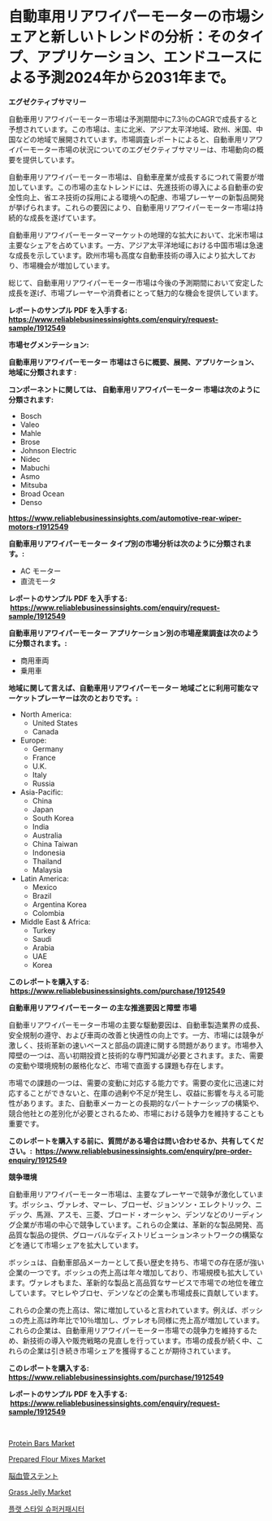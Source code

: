 <p><h1>自動車用リアワイパーモーターの市場シェアと新しいトレンドの分析：そのタイプ、アプリケーション、エンドユースによる予測2024年から2031年まで。</h1></p><p><strong>エグゼクティブサマリー</strong></p>
<p><p>自動車用リアワイパーモーター市場は予測期間中に7.3％のCAGRで成長すると予想されています。この市場は、主に北米、アジア太平洋地域、欧州、米国、中国などの地域で展開されています。市場調査レポートによると、自動車用リアワイパーモーター市場の状況についてのエグゼクティブサマリーは、市場動向の概要を提供しています。 </p><p>自動車用リアワイパーモーター市場は、自動車産業が成長するにつれて需要が増加しています。この市場の主なトレンドには、先進技術の導入による自動車の安全性向上、省エネ技術の採用による環境への配慮、市場プレーヤーの新製品開発が挙げられます。これらの要因により、自動車用リアワイパーモーター市場は持続的な成長を遂げています。</p><p>自動車用リアワイパーモーターマーケットの地理的な拡大において、北米市場は主要なシェアを占めています。一方、アジア太平洋地域における中国市場は急速な成長を示しています。欧州市場も高度な自動車技術の導入により拡大しており、市場機会が増加しています。</p><p>総じて、自動車用リアワイパーモーター市場は今後の予測期間において安定した成長を遂げ、市場プレーヤーや消費者にとって魅力的な機会を提供しています。</p></p>
<p><strong>レポートのサンプル PDF を入手する: <a href="https://www.reliablebusinessinsights.com/enquiry/request-sample/1912549">https://www.reliablebusinessinsights.com/enquiry/request-sample/1912549</a></strong></p>
<p><strong>市場セグメンテーション:</strong></p>
<p><strong> 自動車用リアワイパーモーター 市場はさらに概要、展開、アプリケーション、地域に分類されます :</strong></p>
<p><strong>コンポーネントに関しては、 自動車用リアワイパーモーター 市場は次のように分類されます: &nbsp;</strong></p>
<p><ul><li>Bosch</li><li>Valeo</li><li>Mahle</li><li>Brose</li><li>Johnson Electric</li><li>Nidec</li><li>Mabuchi</li><li>Asmo</li><li>Mitsuba</li><li>Broad Ocean</li><li>Denso</li></ul></p>
<p><strong><a href="https://www.reliablebusinessinsights.com/automotive-rear-wiper-motors-r1912549">https://www.reliablebusinessinsights.com/automotive-rear-wiper-motors-r1912549</a></strong></p>
<p><strong> 自動車用リアワイパーモーター タイプ別の市場分析は次のように分類されます。:</strong></p>
<p><ul><li>AC モーター</li><li>直流モータ</li></ul></p>
<p><strong>レポートのサンプル PDF を入手する: &nbsp;<a href="https://www.reliablebusinessinsights.com/enquiry/request-sample/1912549">https://www.reliablebusinessinsights.com/enquiry/request-sample/1912549</a></strong></p>
<p><strong> 自動車用リアワイパーモーター アプリケーション別の市場産業調査は次のように分類されます。:</strong></p>
<p><ul><li>商用車両</li><li>乗用車</li></ul></p>
<p><strong>地域に関して言えば、自動車用リアワイパーモーター 地域ごとに利用可能なマーケットプレーヤーは次のとおりです。:</strong></p>
<p><ul>
    <li>
        North America:
        <ul>
            <li>United States</li>
            <li>Canada</li>
        </ul>
    </li>
    <li>
        Europe:
        <ul>
            <li>Germany</li>
            <li>France</li>
            <li>U.K.</li>
            <li>Italy</li>
            <li>Russia</li>
        </ul>
    </li>
    <li>
        Asia-Pacific:
        <ul>
            <li>China</li>
            <li>Japan</li>
            <li>South Korea</li>
            <li>India</li>
            <li>Australia</li>
            <li>China Taiwan</li>
            <li>Indonesia</li>
            <li>Thailand</li>
            <li>Malaysia</li>
        </ul>
    </li>
    <li>
        Latin America:
        <ul>
            <li>Mexico</li>
            <li>Brazil</li>
            <li>Argentina Korea</li>
            <li>Colombia</li>
        </ul>
    </li>
    <li>
        Middle East & Africa:
        <ul>
            <li>Turkey</li>
            <li>Saudi</li>
            <li>Arabia</li>
            <li>UAE</li>
            <li>Korea</li>
        </ul>
    </li>
    </ul></p>
<p><strong>このレポートを購入する: &nbsp;<a href="https://www.reliablebusinessinsights.com/purchase/1912549">https://www.reliablebusinessinsights.com/purchase/1912549</a></strong></p>
<p><strong>自動車用リアワイパーモーター の主な推進要因と障壁 市場</strong></p>
<p><p>自動車リアワイパーモーター市場の主要な駆動要因は、自動車製造業界の成長、安全規制の遵守、および車両の改善と快適性の向上です。一方、市場には競争が激しく、技術革新の速いペースと部品の調達に関する問題があります。市場参入障壁の一つは、高い初期投資と技術的な専門知識が必要とされます。また、需要の変動や環境規制の厳格化など、市場で直面する課題も存在します。</p><p>市場での課題の一つは、需要の変動に対応する能力です。需要の変化に迅速に対応することができないと、在庫の過剰や不足が発生し、収益に影響を与える可能性があります。また、自動車メーカーとの長期的なパートナーシップの構築や、競合他社との差別化が必要とされるため、市場における競争力を維持することも重要です。</p></p>
<p><strong>このレポートを購入する前に、質問がある場合は問い合わせるか、共有してください。:&nbsp; <a href="https://www.reliablebusinessinsights.com/enquiry/pre-order-enquiry/1912549">https://www.reliablebusinessinsights.com/enquiry/pre-order-enquiry/1912549</a></strong></p>
<p><strong>競争環境</strong></p>
<p><p>自動車用リアワイパーモーター市場は、主要なプレーヤーで競争が激化しています。ボッシュ、ヴァレオ、マーレ、ブローゼ、ジョンソン・エレクトリック、ニデック、馬淵、アスモ、三菱、ブロード・オーシャン、デンソなどのリーディング企業が市場の中心で競争しています。これらの企業は、革新的な製品開発、高品質な製品の提供、グローバルなディストリビューションネットワークの構築などを通じて市場シェアを拡大しています。</p><p>ボッシュは、自動車部品メーカーとして長い歴史を持ち、市場での存在感が強い企業の一つです。ボッシュの売上高は年々増加しており、市場規模も拡大しています。ヴァレオもまた、革新的な製品と高品質なサービスで市場での地位を確立しています。マヒレやブロセ、デンソなどの企業も市場成長に貢献しています。</p><p>これらの企業の売上高は、常に増加していると言われています。例えば、ボッシュの売上高は昨年比で10％増加し、ヴァレオも同様に売上高が増加しています。これらの企業は、自動車用リアワイパーモーター市場での競争力を維持するため、新技術の導入や販売戦略の見直しを行っています。市場の成長が続く中、これらの企業は引き続き市場シェアを獲得することが期待されています。</p></p>
<p><strong>このレポートを購入する: &nbsp; <a href="https://www.reliablebusinessinsights.com/purchase/1912549">https://www.reliablebusinessinsights.com/purchase/1912549</a></strong></p>
<p><strong>レポートのサンプル PDF を入手する: &nbsp;<a href="https://www.reliablebusinessinsights.com/enquiry/request-sample/1912549">https://www.reliablebusinessinsights.com/enquiry/request-sample/1912549</a></strong><strong></strong></p>
<p>&nbsp;</p>
<p><p><a href="https://issuu.com/reportprime-2/docs/protein-bars-market-size-2030.pptx">Protein Bars Market</a></p><p><a href="https://issuu.com/reportprime-2/docs/prepared-flour-mixes-market-size-2030.pptx">Prepared Flour Mixes Market</a></p><p><a href="https://github.com/luffiazaza/Market-Research-Report-List-2/blob/main/8394092113575.md">脳血管ステント</a></p><p><a href="https://github.com/gracielawharr/Market-Research-Report-List-1/blob/main/grass-jelly-market.md">Grass Jelly Market</a></p><p><a href="https://github.com/JosefaRice/Market-Research-Report-List-1/blob/main/5581706107745.md">플랫 스타일 슈퍼커패시터</a></p></p>